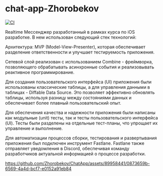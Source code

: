 # chat-app-Zhorobekov
[![CI](https://github.com/TFS-iOS/chat-app-Zhorobekov/actions/workflows/main.yaml/badge.svg)](https://github.com/TFS-iOS/chat-app-Zhorobekov/actions/workflows/main.yaml)

Realtime Мессенджер разработанный в рамках курса по iOS разработке. В нем использован следующий стек технологий:

Архитектура: MVP (Model-View-Presenter), которая обеспечивает разделение ответственности и улучшает тестируемость приложения. 

Сетевой слой реализован с использованием Combine - фреймворка, позволяющего обрабатывать асинхронные события и реализовывать реактивное программирование.

Для создания пользовательского интерфейса (UI) приложения были использованы классические таблицы, а для управления данными в таблицах - Diffable Data Source. Это позволяет эффективно обновлять таблицы, используя разницу между состояниями данных и обеспечивает более плавный пользовательский опыт.

Для обеспечения качества и надежности приложения были написаны как модульные (unit) тесты, так и тесты пользовательского интерфейса (UI). Тесты были разделены на отдельные тест-планы, что упрощает их управление и выполнение.

Для автоматизации процессов сборки, тестирования и развертывания приложения был подключен инструмент Fastlane. Fastlane также отправляет уведомления в Discord, обеспечивая команду разработчиков актуальной информацией о процессе разработки.


https://github.com/Zhorobekov/ChatApp/assets/89958441/0873659b-6569-4a4d-bcf7-e0152a91eb84
